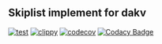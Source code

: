 Skiplist implement for dakv
----

[![test](https://github.com/dakv/skiplist/actions/workflows/test.yml/badge.svg)](https://github.com/dakv/skiplist/actions/workflows/test.yml)
[![clippy](https://github.com/dakv/skiplist/actions/workflows/clippy.yml/badge.svg)](https://github.com/dakv/skiplist/actions/workflows/clippy.yml)
[![codecov](https://codecov.io/gh/dakv/skiplist/branch/master/graph/badge.svg)](https://codecov.io/gh/dakv/skiplist)
[![Codacy Badge](https://api.codacy.com/project/badge/Grade/6d6b4cb86b894b9db08e51d10d007d26)](https://app.codacy.com/gh/dakv/skiplist?utm_source=github.com&utm_medium=referral&utm_content=dakv/skiplist&utm_campaign=Badge_Grade_Dashboard)
